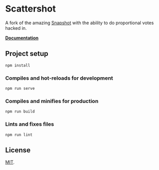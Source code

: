 # Scattershot

A fork of the amazing [Snapshot](https://snapshot.org) with the ability to do proportional votes hacked in.

**[Documentation](https://docs.snapshot.org)**

## Project setup
```
npm install
```

### Compiles and hot-reloads for development
```
npm run serve
```

### Compiles and minifies for production
```
npm run build
```

### Lints and fixes files
```
npm run lint
```

## License

[MIT](LICENSE).
